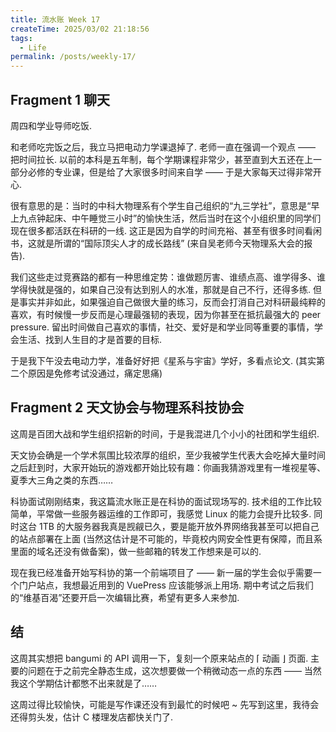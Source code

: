 ```yaml
---
title: 流水账 Week 17
createTime: 2025/03/02 21:18:56
tags:
  - Life
permalink: /posts/weekly-17/
---
```

## Fragment 1 聊天

周四和学业导师吃饭.

和老师吃完饭之后，我立马把电动力学课退掉了. 老师一直在强调一个观点 —— 把时间拉长. 以前的本科是五年制，每个学期课程非常少，甚至直到大五还在上一部分必修的专业课，但是给了大家很多时间来自学 —— 于是大家每天过得非常开心.

很有意思的是：当时的中科大物理系有个学生自己组织的“九三学社”，意思是“早上九点钟起床、中午睡觉三小时”的愉快生活，然后当时在这个小组织里的同学们现在很多都活跃在科研的一线. 这正是因为自学的时间充裕、甚至有很多时间看闲书，这就是所谓的“国际顶尖人才的成长路线” (来自吴老师今天物理系大会的报告).

我们这些走过竞赛路的都有一种思维定势：谁做题厉害、谁绩点高、谁学得多、谁学得快就是强的，如果自己没有达到别人的水准，那就是自己不行，还得多练. 但是事实并非如此，如果强迫自己做很大量的练习，反而会打消自己对科研最纯粹的喜欢，有时候慢一步反而是心理最强韧的表现，因为你甚至在抵抗最强大的 peer pressure. 留出时间做自己喜欢的事情，社交、爱好是和学业同等重要的事情，学会生活、找到人生目的才是首要的目标.

于是我下午没去电动力学，准备好好把《星系与宇宙》学好，多看点论文. (其实第二个原因是免修考试没通过，痛定思痛)

## Fragment 2 天文协会与物理系科技协会

这周是百团大战和学生组织招新的时间，于是我混进几个小小的社团和学生组织.

天文协会确是一个学术氛围比较浓厚的组织，至少我被学生代表大会吃掉大量时间之后赶到时，大家开始玩的游戏都开始比较有趣：你画我猜游戏里有一堆视星等、夏季大三角之类的东西……

科协面试刚刚结束，我这篇流水账正是在科协的面试现场写的. 技术组的工作比较简单，平常做一些服务器运维的工作即可，我感觉 Linux 的能力会提升比较多. 同时这台 1TB 的大服务器我真是觊觎已久，要是能开放外界网络我甚至可以把自己的站点部署在上面 (当然这估计是不可能的，毕竟校内网安全性更有保障，而且系里面的域名还没有做备案)，做一些邮箱的转发工作想来是可以的.

现在我已经准备开始写科协的第一个前端项目了 —— 新一届的学生会似乎需要一个门户站点，我想最近用到的 VuePress 应该能够派上用场. 期中考试之后我们的“维基百渴”还要开启一次编辑比赛，希望有更多人来参加.

## 结

这周其实想把 bangumi 的 API 调用一下，复刻一个原来站点的 ⌈ 动画 ⌋ 页面. 主要的问题在于之前完全静态生成，这次想要做一个稍微动态一点的东西 —— 当然我这个学期估计都憋不出来就是了……

这周过得比较愉快，可能是写作课还没有到最忙的时候吧 ~ 先写到这里，我待会还得剪头发，估计 C 楼理发店都快关门了.